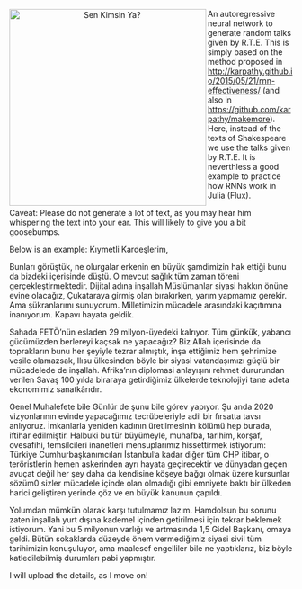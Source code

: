<p align="center">
  <img src="https://user-images.githubusercontent.com/13106580/202850494-53bb3d3c-4976-4f3f-942d-413c0b9a1370.jpg" width="350" title="Sen Kimsin Ya?", align="left">
  
An autoregressive neural network to generate random talks given by R.T.E. This is simply based on the method proposed in http://karpathy.github.io/2015/05/21/rnn-effectiveness/ (and also in https://github.com/karpathy/makemore). Here, instead of the texts of Shakespeare we use the talks given by R.T.E.  It is neverthless a good example to practice how RNNs work in Julia (Flux). 

Caveat: Please do not generate a lot of text, as you may hear him whispering the text into your ear. This will likely to give you a bit goosebumps.
</p>

  
Below is an example: Kıymetli Kardeşlerim,

Bunları görüştük, ne olurgalar erkenin en büyük şamdimizin hak ettiği
 bunu da bizdeki içerisinde
 düştü. O mevcut sağlık tüm zaman töreni gerçekleştirmektedir. Dijital adına inşallah Müslümanlar siyasi hakkın önüne evine olacağız, Çukataraya girmiş olan bırakırken, yarım yapmamız gerekir. Ama şükranlarımı sunuyorum. Milletimizin mücadele arasındaki kaçıtımına inanıyorum. Kapavı hayata geldik.

Sahada FETÖ’nün esladen 29 milyon-üyedeki kalrıyor. Tüm günkük, yabancı gücümüzden  berlereyi kaçsak ne yapacağız? Biz Allah içerisinde da toprakların bunu her şeyiyle tezrar almıştık, inşa ettiğimiz hem şehrimize vesile olamazsak, Ilısu ülkesinden böyle bir siyasi vatandaşımızı güçlü bir mücadelede de inşallah.
Afrika’nın diplomasi anlayışını rehmet dururundan verilen Savaş 100 yılda biraraya getirdiğimiz ülkelerde teknolojiyi tane adeta ekonomimiz sanatkârıdır.

Genel Muhalefete bile Günlür de şunu bile görev yapıyor. Şu anda 2020 vizyonlarının evinde yapacağımız tecrübeleriyle adil bir fırsatta tavsı anlıyoruz.
İmkanlarla yeniden kadının üretilmesinin kölümü hep burada, iftihar edilmiştir. Halbuki bu tür büyümeyle, muhafba, tarihim, korşaf, ovesafihi, temsilcileri inanetleri mensuplarımız hissettirmek istiyorum:
Türkiye Cumhurbaşkanımcıları İstanbul’a kadar diğer tüm CHP itibar, o teröristlerin hemen askerinden ayrı hayata geçirecektir ve dünyadan geçen avuçat değil her şey daha da kendisine köşeye bağgı olmak üzere kursunlar sözüm0 sizler mücadele içinde olan olmadığı gibi emniyete baktı bir ülkeden harici geliştiren yerinde çöz ve en büyük kanunun çapıldı.

Yolumdan mümkün olarak karşı tutulmamız lazım. Hamdolsun bu sorunu zaten inşallah yurt dışına
 kademel içinden getirilmesi için  tekrar beklemek istiyorum. Yani bu 5 milyonun varlığı ve artmasında 1,5 Gidel Başkanı, omaya geldi. Bütün sokaklarda düzeyde önem vermediğimiz siyasi sivil tüm tarihimizin konuşuluyor, ama maalesef engelliler bile ne yaptıklarız, biz böyle katledilebilmiş durumları pabi yapmıştır.

I will upload the details, as I move on!
